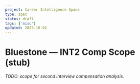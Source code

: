 ```yaml
---
project: Career Intelligence Space
type: spec
status: draft
tags: ['misc']
updated: 2025-10-02
---
```


# Bluestone — INT2 Comp Scope (stub)
_TODO: scope for second interview compensation analysis._
